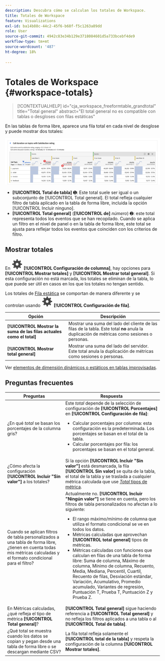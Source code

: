 ```yaml
---
description: Descubra cómo se calculan los totales de Workspace.
title: Totales de Workspace
feature: Visualizations
exl-id: ba14b88c-44c2-45f6-b68f-f5c1263a89dd
role: User
source-git-commit: 4942c83e34b129e3718084601d5a733bcebf4de9
workflow-type: tm+mt
source-wordcount: '487'
ht-degree: 18%

---
```


# Totales de Workspace {#workspace-totals}

<!-- markdownlint-disable MD034 -->

>[!CONTEXTUALHELP]
>id="cja_workspace_freeformtable_grandtotal"
>title="Total general"
>abstract="El total general no es compatible con tablas o desgloses con filas estáticas"

<!-- markdownlint-enable MD034 -->


En las tablas de forma libre, aparece una fila total en cada nivel de desglose y puede mostrar dos totales:

![Tabla de forma libre que resalta el total general y el total de tabla.](assets/total-row.png)

* **[!UICONTROL Total de tabla]** ➊: Este total suele ser igual o un subconjunto de [!UICONTROL Total general]. El total refleja cualquier filtro de tabla aplicado en la tabla de forma libre, incluida la opción [!UICONTROL Incluir ninguno].
* **[!UICONTROL Total general]** (**[!UICONTROL de]** *número*) ➋: este total representa todos los eventos que se han recopilado. Cuando se aplica un filtro en el nivel de panel o en la tabla de forma libre, este total se ajusta para reflejar todos los eventos que coinciden con los criterios de filtro.




## Mostrar totales

En ![Configuración](/help/assets/icons/Setting.svg) **[!UICONTROL Configuración de columna]**, hay opciones para **[!UICONTROL Mostrar totales]** y **[!UICONTROL Mostrar total general]**. Si esta configuración no está marcada, los totales se eliminan de la tabla, lo que puede ser útil en casos en los que los totales no tengan sentido.


Los totales de [Fila estática](/help/analysis-workspace/visualizations/freeform-table/column-row-settings/manual-vs-dynamic-rows.md) se comportan de manera diferente y se controlan usando ![Configuración](/help/assets/icons/Setting.svg) **[!UICONTROL Configuración de fila]**.

| Opción | Descripción |
|---|---|
| **[!UICONTROL Mostrar la suma de las filas actuales como el total]** | Mostrar una suma del lado del cliente de las filas de la tabla. Este total **no** anula la duplicación de métricas como sesiones o personas. |
| **[!UICONTROL Mostrar total general]** | Mostrar una suma del lado del servidor. Este total anula la duplicación de métricas como sesiones o personas. |

Ver [elementos de dimensión dinámicos o estáticos en tablas improvisadas](column-row-settings/manual-vs-dynamic-rows.md).


## Preguntas frecuentes

| Preguntas | Respuesta |
|---|---|
| ¿En qué *total* se basan los porcentajes de la columna gris? | Este *total* depende de la selección de configuración de **[!UICONTROL Porcentajes]** en **[!UICONTROL Configuración de fila]**:<ul><li>Calcular porcentajes por columna: esta configuración es la predeterminada. Los porcentajes se basan en el total de la tabla.</li><li>Calcular porcentajes por fila: los porcentajes se basan en el total general.</li></ul> |
| ¿Cómo afecta la configuración **[!UICONTROL Incluir &quot;Sin valor&quot;]** a los totales? | Si la opción **[!UICONTROL Incluir &quot;Sin valor&quot;]** está desmarcada, la fila **[!UICONTROL Sin valor]** se quita de la tabla, el total de la tabla y se traslada a cualquier métrica calculada que use [*Total* tipos de métrica](/help/components/calc-metrics/cm-workflow/m-metric-type-alloc.md). |
| Cuando se aplican filtros de tabla personalizados a una tabla de forma libre, ¿tienen en cuenta todas mis métricas calculadas y el formato condicional para el filtro? | Actualmente no. **[!UICONTROL Incluir &quot;Ningún valor&quot;]** se tiene en cuenta, pero los filtros de tabla personalizados no afectan a lo siguiente:<ul><li>El rango máximo/mínimo de columna que utiliza el formato condicional se ve en todos los datos.</li><li>Métricas calculadas que aprovechan **[!UICONTROL total general]** tipos de métricas.</li><li>Métricas calculadas con funciones que calculan en filas de una tabla de forma libre: Suma de columna, Máximo de columna, Mínimo de columna, Recuento, Media, Mediana, Percentil, Cuartil, Recuento de filas, Desviación estándar, Variación, Acumulativo, Promedio acumulado, Variantes de regresión, Puntuación T, Prueba T, Puntuación Z y Prueba Z.</li></ul> |
| En Métricas calculadas, ¿qué refleja el tipo de métrica **[!UICONTROL Total general]**? | **[!UICONTROL Total general]** sigue haciendo referencia a **[!UICONTROL Total general]** y no refleja los filtros aplicados a una tabla o al **[!UICONTROL Total de tabla]**. |
| ¿Qué total se muestra cuando los datos se copian y pegan desde una tabla de forma libre o se descargan mediante CSV? | La fila total refleja solamente el **[!UICONTROL total de la tabla]** y respeta la configuración de la columna **[!UICONTROL Mostrar totales]**. |
